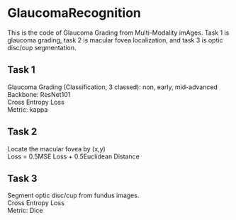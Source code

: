 # GlaucomaRecognition
This is the code of Glaucoma Grading from Multi-Modality imAges. Task 1 is glaucoma grading, task 2 is macular fovea localization, and task 3 is optic disc/cup segmentation.  

## Task 1
Glaucoma Grading (Classification, 3 classed): non, early, mid-advanced  
Backbone: ResNet101  
Cross Entropy Loss  
Metric: kappa  

## Task 2
Locate the macular fovea by (x,y)  
Loss = 0.5MSE Loss + 0.5Euclidean Distance   

## Task 3
Segment optic disc/cup from fundus images.  
Cross Entropy Loss   
Metric: Dice  

